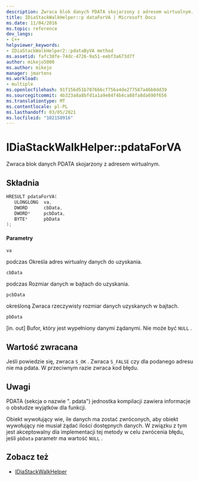 ```yaml
---
description: Zwraca blok danych PDATA skojarzony z adresem wirtualnym.
title: IDiaStackWalkHelper::p dataForVA | Microsoft Docs
ms.date: 11/04/2016
ms.topic: reference
dev_langs:
- C++
helpviewer_keywords:
- IDiaStackWalkHelper2::pdataByVA method
ms.assetid: fafc38fe-74dc-4726-9a51-eebf3a673d7f
author: mikejo5000
ms.author: mikejo
manager: jmartens
ms.workload:
- multiple
ms.openlocfilehash: 91f156d51b787666cf756a4de277587a46b0dd39
ms.sourcegitcommit: 4b323a8a8bfd1a1a9e84f4b4ca88fa8da690f656
ms.translationtype: MT
ms.contentlocale: pl-PL
ms.lasthandoff: 03/05/2021
ms.locfileid: "102158916"
---
```

# <a name="idiastackwalkhelperpdataforva"></a>IDiaStackWalkHelper::pdataForVA
Zwraca blok danych PDATA skojarzony z adresem wirtualnym.

## <a name="syntax"></a>Składnia

```C++
HRESULT pdataForVA( 
   ULONGLONG  va,
   DWORD      cbData,
   DWORD*     pcbData,
   BYTE*      pbData
);
```

#### <a name="parameters"></a>Parametry
 `va`

podczas Określa adres wirtualny danych do uzyskania.

 `cbData`

podczas Rozmiar danych w bajtach do uzyskania.

 `pcbData`

określoną Zwraca rzeczywisty rozmiar danych uzyskanych w bajtach.

 `pbData`

[in. out] Bufor, który jest wypełniony danymi żądanymi. Nie może być `NULL` .

## <a name="return-value"></a>Wartość zwracana
 Jeśli powiedzie się, zwraca `S_OK` . Zwraca `S_FALSE` czy dla podanego adresu nie ma pdata. W przeciwnym razie zwraca kod błędu.

## <a name="remarks"></a>Uwagi
 PDATA (sekcja o nazwie ". pdata") jednostka kompilacji zawiera informacje o obsłudze wyjątków dla funkcji.

 Obiekt wywołujący wie, ile danych ma zostać zwróconych, aby obiekt wywołujący nie musiał żądać ilości dostępnych danych. W związku z tym jest akceptowalny dla implementacji tej metody w celu zwrócenia błędu, jeśli `pbData` parametr ma wartość `NULL` .

## <a name="see-also"></a>Zobacz też
- [IDiaStackWalkHelper](../../debugger/debug-interface-access/idiastackwalkhelper.md)
